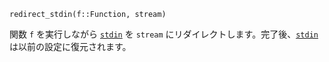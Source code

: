 ```
redirect_stdin(f::Function, stream)
```

関数 `f` を実行しながら [`stdin`](@ref) を `stream` にリダイレクトします。完了後、[`stdin`](@ref) は以前の設定に復元されます。
